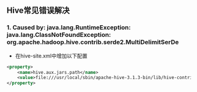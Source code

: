 ## Hive常见错误解决

### 1. Caused by: java.lang.RuntimeException: java.lang.ClassNotFoundException: org.apache.hadoop.hive.contrib.serde2.MultiDelimitSerDe
* 在hive-site.xml中增加以下配置

```xml
<property>
    <name>hive.aux.jars.path</name>
    <value>file:///usr/local/sbin/apache-hive-3.1.3-bin/lib/hive-contrib-3.1.3.jar</value>
</property> 
```

